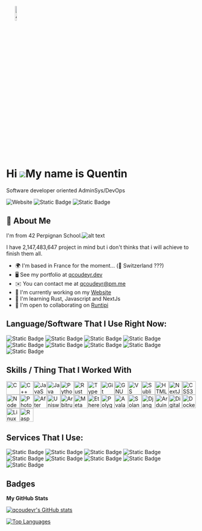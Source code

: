 <img 
    style="width: 10%; text-align: center;"
    src="https://i.postimg.cc/wB5dfYqx/github.jpg" 
    alt="Ai pp">
</img>

Hi ![](https://user-images.githubusercontent.com/18350557/176309783-0785949b-9127-417c-8b55-ab5a4333674e.gif)My name is Quentin
===============================================================================================================================

Software developer oriented AdminSys/DevOps

<div style="text-align:centered">
<img alt="Website" src="https://img.shields.io/website?url=https%3A%2F%2Fqcoudeyr.dev%2F&style=for-the-badge&logo=nextdotjs&labelColor=%23000000">
<img alt="Static Badge" src="https://img.shields.io/badge/Linkedin-000000?style=for-the-badge&logo=linkedin&link=https%3A%2F%2Fwww.linkedin.com%2Fin%2Fquentincoudeyre">
<img alt="Static Badge" src="https://img.shields.io/badge/PERPIGNAN-000000?style=for-the-badge&logo=42&link=https%3A%2F%2Fprofile.intra.42.fr%2Fusers%2Fqcoudeyr">
</div>

## 🚀 About Me

I'm from 42 Perpignan School.![alt text](https://upload.wikimedia.org/wikipedia/commons/thumb/0/0e/Creu_occitana_transparent.svg/20px-Creu_occitana_transparent.svg.png)

I have 2,147,483,647 project in mind but i don't thinks that i will achieve to finish them all.

*   🌍  I'm based in France for the moment... (🤔 Switzerland ???)
*   🖥️  See my portfolio at [qcoudeyr.dev](https://qcoudeyr.dev)
*   ✉️  You can contact me at [qcoudeyr@pm.me](mailto:qcoudeyr@pm.me)
*   🚀  I'm currently working on my [Website](https://qcoudeyr.dev/)
*   🧠  I'm learning Rust, Javascript and NextJs
*   🤝  I'm open to collaborating on [Runtipi](https://runtipi.io/)

## Language/Software That I Use Right Now:

<div style="text-align:centered">
<img alt="Static Badge" src="https://img.shields.io/badge/Learning%20In%20Progress-f?style=flat-square&logo=rust&logoSize=auto&label=Rust&labelColor=000000">
<img alt="Static Badge" src="https://img.shields.io/badge/C-00000?style=flat-square&logo=c&color=000000">
<img alt="Static Badge" src="https://img.shields.io/badge/C++-00000?style=flat-square&logo=cplusplus&color=000000">
<img alt="Static Badge" src="https://img.shields.io/badge/JavaScript-00000?style=flat-square&logo=javascript&logoColor=%23F7DF1E&logoSize=auto&color=000000">
<img alt="Static Badge" src="https://img.shields.io/badge/Python-0?style=flat-square&logo=python&logoColor=%233776AB&logoSize=auto&color=000000">
<img alt="Static Badge" src="https://img.shields.io/badge/Docker-0?style=flat-square&logo=docker&logoColor=%232496ED&logoSize=auto&color=000000">
<img alt="Static Badge" src="https://img.shields.io/badge/Vault-0?style=flat-square&logo=vault&logoColor=%23FFEC6E&logoSize=auto&color=000000">
<img alt="Static Badge" src="https://img.shields.io/badge/ELK%20Stack-0?style=flat-square&logo=elastic&logoColor=%23005571&logoSize=auto&color=000000">
<img alt="Static Badge" src="https://img.shields.io/badge/Node.JS-0?style=flat-square&logo=nodedotjs&logoColor=%235FA04E&logoSize=auto&color=000000">
    
## Skills / Thing That I Worked With

<p align="left">
<a href="https://docs.microsoft.com/en-us/cpp/?view=msvc-170" target="_blank" rel="noreferrer"><img src="https://raw.githubusercontent.com/danielcranney/readme-generator/main/public/icons/skills/c-colored.svg" width="36" height="36" alt="C" /></a><a href="https://docs.microsoft.com/en-us/cpp/?view=msvc-170" target="_blank" rel="noreferrer"><img src="https://raw.githubusercontent.com/danielcranney/readme-generator/main/public/icons/skills/cplusplus-colored.svg" width="36" height="36" alt="C++" /></a><a href="https://developer.mozilla.org/en-US/docs/Web/JavaScript" target="_blank" rel="noreferrer"><img src="https://raw.githubusercontent.com/danielcranney/readme-generator/main/public/icons/skills/javascript-colored.svg" width="36" height="36" alt="JavaScript" /></a><a href="https://www.oracle.com/java/" target="_blank" rel="noreferrer"><img src="https://raw.githubusercontent.com/danielcranney/readme-generator/main/public/icons/skills/java-colored.svg" width="36" height="36" alt="Java" /></a><a href="https://www.python.org/" target="_blank" rel="noreferrer"><img src="https://raw.githubusercontent.com/danielcranney/readme-generator/main/public/icons/skills/python-colored.svg" width="36" height="36" alt="Python" /></a><a href="https://www.rust-lang.org/" target="_blank" rel="noreferrer"><img src="https://raw.githubusercontent.com/danielcranney/readme-generator/main/public/icons/skills/rust-colored.svg" width="36" height="36" alt="Rust" /></a><a href="https://www.typescriptlang.org/" target="_blank" rel="noreferrer"><img src="https://raw.githubusercontent.com/danielcranney/readme-generator/main/public/icons/skills/typescript-colored.svg" width="36" height="36" alt="TypeScript" /></a><a href="https://git-scm.com/" target="_blank" rel="noreferrer"><img src="https://raw.githubusercontent.com/danielcranney/readme-generator/main/public/icons/skills/git-colored.svg" width="36" height="36" alt="Git" /></a><a href="https://www.gnu.org/software/bash/" target="_blank" rel="noreferrer"><img src="https://raw.githubusercontent.com/danielcranney/readme-generator/main/public/icons/skills/gnubash.svg" width="36" height="36" alt="GNU Bash" /></a><a href="https://code.visualstudio.com/" target="_blank" rel="noreferrer"><img src="https://raw.githubusercontent.com/danielcranney/readme-generator/main/public/icons/skills/visualstudiocode.svg" width="36" height="36" alt="VS Code" /></a><a href="https://www.sublimetext.com/index2" target="_blank" rel="noreferrer"><img src="https://raw.githubusercontent.com/danielcranney/readme-generator/main/public/icons/skills/sublimetext.svg" width="36" height="36" alt="Sublime Text" /></a><a href="https://developer.mozilla.org/en-US/docs/Glossary/HTML5" target="_blank" rel="noreferrer"><img src="https://raw.githubusercontent.com/danielcranney/readme-generator/main/public/icons/skills/html5-colored.svg" width="36" height="36" alt="HTML5" /></a><a href="https://nextjs.org/docs" target="_blank" rel="noreferrer"><img src="https://raw.githubusercontent.com/danielcranney/readme-generator/main/public/icons/skills/nextjs-colored.svg" width="36" height="36" alt="NextJs" /></a><a href="https://www.w3.org/TR/CSS/#css" target="_blank" rel="noreferrer"><img src="https://raw.githubusercontent.com/danielcranney/readme-generator/main/public/icons/skills/css3-colored.svg" width="36" height="36" alt="CSS3" /></a><a href="https://nodejs.org/en/" target="_blank" rel="noreferrer"><img src="https://raw.githubusercontent.com/danielcranney/readme-generator/main/public/icons/skills/nodejs-colored.svg" width="36" height="36" alt="NodeJS" /></a><a href="https://www.adobe.com/uk/products/photoshop.html" target="_blank" rel="noreferrer"><img src="https://raw.githubusercontent.com/danielcranney/readme-generator/main/public/icons/skills/photoshop-colored.svg" width="36" height="36" alt="Photoshop" /></a><a href="https://www.adobe.com/uk/products/aftereffects.html" target="_blank" rel="noreferrer"><img src="https://raw.githubusercontent.com/danielcranney/readme-generator/main/public/icons/skills/aftereffects-colored.svg" width="36" height="36" alt="After Effects" /></a><a href="https://uniswap.org/" target="_blank" rel="noreferrer"><img src="https://raw.githubusercontent.com/danielcranney/readme-generator/main/public/icons/skills/uniswap-colored.svg" width="36" height="36" alt="Uniswap" /></a><a href="https://portal.arbitrum.one/" target="_blank" rel="noreferrer"><img src="https://raw.githubusercontent.com/danielcranney/readme-generator/main/public/icons/skills/arbitrum-colored.svg" width="36" height="36" alt="Arbitrum" /></a><a href="https://metamask.io/" target="_blank" rel="noreferrer"><img src="https://raw.githubusercontent.com/danielcranney/readme-generator/main/public/icons/skills/metamask-colored.svg" width="36" height="36" alt="MetaMask" /></a><a href="https://ethereum.org/en/" target="_blank" rel="noreferrer"><img src="https://raw.githubusercontent.com/danielcranney/readme-generator/main/public/icons/skills/ethereum-colored.svg" width="36" height="36" alt="Ethereum" /></a><a href="https://polygon.technology/" target="_blank" rel="noreferrer"><img src="https://raw.githubusercontent.com/danielcranney/readme-generator/main/public/icons/skills/polygon-colored.svg" width="36" height="36" alt="Polygon" /></a><a href="https://www.avax.network/" target="_blank" rel="noreferrer"><img src="https://raw.githubusercontent.com/danielcranney/readme-generator/main/public/icons/skills/avalanche-colored.svg" width="36" height="36" alt="Avalanche" /></a><a href="https://solana.com/" target="_blank" rel="noreferrer"><img src="https://raw.githubusercontent.com/danielcranney/readme-generator/main/public/icons/skills/solana-colored.svg" width="36" height="36" alt="Solana" /></a><a href="https://www.djangoproject.com/" target="_blank" rel="noreferrer"><img src="https://raw.githubusercontent.com/danielcranney/readme-generator/main/public/icons/skills/django-colored.svg" width="36" height="36" alt="Django" /></a><a href="https://store.arduino.cc/?gclid=Cj0KCQjw2eilBhCCARIsAG0Pf8uueBifykWcsSS4LPESeGQfxGVKJYnzV7bz471XfknQJy_1VINVWM8aAkLtEALw_wcB" target="_blank" rel="noreferrer"><img src="https://raw.githubusercontent.com/danielcranney/readme-generator/main/public/icons/skills/arduino-colored.svg" width="36" height="36" alt="Arduino" /></a><a href="https://www.digitalocean.com" target="_blank" rel="noreferrer"><img src="https://raw.githubusercontent.com/danielcranney/readme-generator/main/public/icons/skills/digitalocean-colored.svg" width="36" height="36" alt="Digital Ocean" /></a><a href="https://www.docker.com/" target="_blank" rel="noreferrer"><img src="https://raw.githubusercontent.com/danielcranney/readme-generator/main/public/icons/skills/docker-colored.svg" width="36" height="36" alt="Docker" /></a><a href="https://www.linux.org" target="_blank" rel="noreferrer"><img src="https://raw.githubusercontent.com/danielcranney/readme-generator/main/public/icons/skills/linux-colored.svg" width="36" height="36" alt="Linux" /></a><a href="https://www.raspberrypi.org/" target="_blank" rel="noreferrer"><img src="https://raw.githubusercontent.com/danielcranney/readme-generator/main/public/icons/skills/raspberrypi-colored.svg" width="36" height="36" alt="Raspberry Pi" /></a>
</p>


## Services That I Use:

<div style="text-align:centered">
<img alt="Static Badge" src="https://img.shields.io/badge/Garmin-00000?style=flat&logo=garmin&logoSize=auto&color=000000">
<img alt="Static Badge" src="https://img.shields.io/badge/Binance-000000?style=flat&logo=binance&logoColor=%23F0B90B">
<img alt="Static Badge" src="https://img.shields.io/badge/Ubuntu-000000?style=flat&logo=ubuntu&logoColor=%23E95420">
<img alt="Static Badge" src="https://img.shields.io/badge/Graphene%20OS-000000?style=flat&logo=grapheneos&logoColor=%230053A3">
<img alt="Static Badge" src="https://img.shields.io/badge/Librewolf-000000?style=flat&logo=librewolf&logoColor=%2300ACFF">
<img alt="Static Badge" src="https://img.shields.io/badge/Proton-000000?style=flat&logo=proton&logoColor=%236D4AFF">
<img alt="Static Badge" src="https://img.shields.io/badge/Termius-000000?style=flat&logo=termius&logoColor=%23FFFFF">
<img alt="Static Badge" src="https://img.shields.io/badge/Bitwarden-000000?style=flat&logo=bitwarden&logoColor=%23175DDC">
<img alt="Static Badge" src="https://img.shields.io/badge/Awesome%20Lists-0?style=flat&logo=awesomelists&logoColor=%23FC60A8&logoSize=auto&color=000000">

## Badges

<b>My GitHub Stats</b>

<a href="http://www.github.com/qcoudeyr"><img src="https://github-readme-stats.vercel.app/api?username=qcoudeyr&show_icons=true&hide=&count_private=true&title_color=0891b2&text_color=ffffff&icon_color=0891b2&bg_color=1c1917&hide_border=true&show_icons=true" alt="qcoudeyr's GitHub stats" /></a>

<a href="https://github.com/qcoudeyr" align="left"><img src="https://github-readme-stats.vercel.app/api/top-langs/?username=qcoudeyr&langs_count=10&title_color=0891b2&text_color=ffffff&icon_color=0891b2&bg_color=1c1917&hide_border=true&locale=en&custom_title=Top%20%Languages" alt="Top Languages" /></a>
